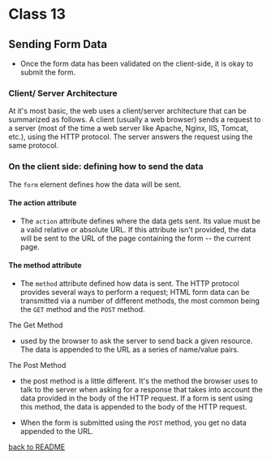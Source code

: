 # Class 13

## Sending Form Data

- Once the form data has been validated on the client-side, it is okay to submit the form.

### Client/ Server Architecture

At it's most basic, the web uses a client/server architecture that can be summarized as follows. A client (usually a web browser) sends a request to a server (most of the time a web server like Apache, Nginx, IIS, Tomcat, etc.), using the HTTP protocol. The server answers the request using the same protocol.

### On the client side: defining how to send the data

The `form` element defines how the data will be sent.

#### The action attribute

- The `action` attribute defines where the data gets sent. Its value must be a valid relative or absolute URL. If this attribute isn't provided, the data will be sent to the URL of the page containing the form -- the current page.

#### The method attribute

- The `method` attribute defined how data is sent. The HTTP protocol provides several ways to perform a request; HTML form data can be transmitted via a number of different methods, the most common being the `GET` method and the `POST` method.

The Get Method

- used by the browser to ask the server to send back a given resource. The data is appended to the URL as a series of name/value pairs.

The Post Method

- the post method is a little different. It's the method the browser uses to talk to the server when asking for a response that takes into account the data provided in the body of the HTTP request. If a form is sent using this method, the data is appended to the body of the HTTP request.

- When the form is submitted using the `POST` method, you get no data appended to the URL.

[back to README](README.md)
